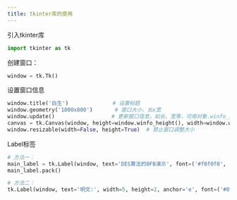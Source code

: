 ```yaml
---
title: tkinter库的使用
---
```


引入tkinter库

```python
import tkinter as tk
```

创建窗口：

```python
window = tk.Tk()
```

设置窗口信息

```python
window.title('白生')				# 设置标题
window.geometry('1000x800')		  # 窗口大小，长x宽
window.update()					 # 更新窗口信息，如长、宽等，可用对象.winfo_height()函数得到
canvas = tk.Canvas(window, height=window.winfo_height(), width=window.winfo_width())  # 创建画布
window.resizable(width=False, height=True)  # 禁止窗口调整大小
```

Label标签

```python
# 方法一：
main_label = tk.Label(window, text='DES算法的OFB演示', font=('#f0f0f0', 25))
main_label.pack()

# 方法二：
tk.Label(window, text='明文:', width=5, height=2, anchor='e', font=('#0f0f0f', 13)).place(relx=0, y=730)
```

